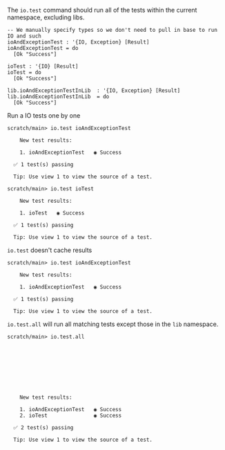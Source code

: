 The `io.test` command should run all of the tests within the current namespace, excluding libs.

``` unison
-- We manually specify types so we don't need to pull in base to run IO and such
ioAndExceptionTest : '{IO, Exception} [Result]
ioAndExceptionTest = do
  [Ok "Success"]

ioTest : '{IO} [Result]
ioTest = do
  [Ok "Success"]

lib.ioAndExceptionTestInLib  : '{IO, Exception} [Result]
lib.ioAndExceptionTestInLib  = do
  [Ok "Success"]
```

Run a IO tests one by one

``` ucm
scratch/main> io.test ioAndExceptionTest

    New test results:
  
    1. ioAndExceptionTest   ◉ Success
  
  ✅ 1 test(s) passing
  
  Tip: Use view 1 to view the source of a test.

scratch/main> io.test ioTest

    New test results:
  
    1. ioTest   ◉ Success
  
  ✅ 1 test(s) passing
  
  Tip: Use view 1 to view the source of a test.

```
`io.test` doesn't cache results

``` ucm
scratch/main> io.test ioAndExceptionTest

    New test results:
  
    1. ioAndExceptionTest   ◉ Success
  
  ✅ 1 test(s) passing
  
  Tip: Use view 1 to view the source of a test.

```
`io.test.all` will run all matching tests except those in the `lib` namespace.

``` ucm
scratch/main> io.test.all

  

  

  

  

    New test results:
  
    1. ioAndExceptionTest   ◉ Success
    2. ioTest               ◉ Success
  
  ✅ 2 test(s) passing
  
  Tip: Use view 1 to view the source of a test.

```

